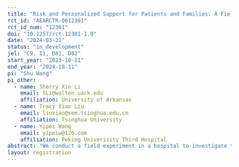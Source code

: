 ```yaml
---
title: "Risk and Personalized Support for Patients and Families: A Field Experiment in a Major Chinese Hospital"
rct_id: "AEARCTR-0012301"
rct_id_num: "12301"
doi: "10.1257/rct.12301-1.0"
date: "2024-03-21"
status: "in_development"
jel: "C9, I1, D81, D82"
start_year: "2023-10-11"
end_year: "2024-10-11"
pi: "Shu Wang"
pi_other:
  - name: Sherry Xin Li
    email: SLi@walton.uark.edu
    affiliation: University of Arkansas
  - name: Tracy Xiao Liu
    email: liuxiao@sem.tsinghua.edu.cn
    affiliation: Tsinghua University
  - name: Yipei Wang
    email: yipeiw@126.com
    affiliation: Peking Univerisity Third Hospital
abstract: "We conduct a field experiment in a hospital to investigate the impact of information intervention for patients and families on their risky behaviors. We focus on families defined as high-risk pregnant women participating in Multi-discipline Treatment (MDT) and their companions. The families receive the information once before and four times after MDT. We manipulate 1) the content of information provided to pregnant women across treatments, including personalized disease information and emotional support, and 2) whether the additional information is provided to the companions. Additionally, we collect data on preferences and rationality scores of, and coordination level between the pregnant women and their companions before MDT. Our study also explores the role of these behavioral traits on pregnancy-related risky behavior."
layout: registration
---
```


